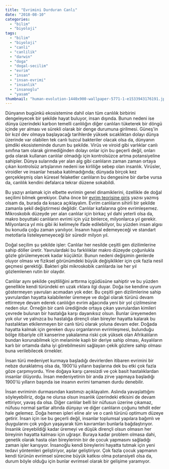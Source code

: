 ```yaml
---
title: "Evrimini Durduran Canlı"
date: "2018-08-10"
categories: 
  - "bilim"
  - "biyoloji"
tags: 
  - "bilim"
  - "biyoloji"
  - "canli"
  - "canlilik"
  - "darwin"
  - "doga"
  - "dogal-secilim"
  - "evrim"
  - "insan"
  - "insan-evrimi"
  - "insanlik"
  - "insanoglu"
  - "yasam"
thumbnail: "human-evolution-1440x900-wallpaper-5771-1-e1533943176191.jpg"
---
```


Dünyanın bugünkü ekosistemine dahil olan tüm canlılık birbirini dengeleyecek bir şekilde hayat buluyor, insan dışında. Bunun nedeni ise dünya üzerindeki karbon temelli canlılığın diğer canlıları tüketerek bir döngü içinde yer alması ve sürekli olarak bir denge durumuna girilmesi. Güneş'in bir kızıl dev olmaya başlayacağı tarihlerde yüksek sıcaklıktan dolayı dünya üzerinde var olabilen tek canlı tuzcul bakteriler olacak olsa da, dünyanın şimdiki ekosisteminde durum bu şekilde. Virüs ve viroid gibi varlıklar canlı sınıfına tam olarak girmediğinden dolayı onlar için bu geçerli değil, onları gıda olarak kullanan canlılar olmadığı için kontrolsüzce artma potansiyeline sahipler. Dünya sularında yer alan alg gibi canlıların zaman zaman ortaya çıkan kontrolsüz artışlarının nedeni ise kirliliğe sebep olan insanlık. Virüsler, viroidler ve insanlar hesaba katılmadığında; dünyada birçok kez gerçekleşmiş olan küresel felaketler canlıların bu dengesine bir darbe vursa da, canlılık kendini defalarca tekrar düzene sokabildi.

Bu yazıyı anlamak için elbette evrimin genel dinamiklerini, özellikle de doğal seçilimi bilmek gerekiyor. Daha önce bir [evrim teorisine giriş](https://sabahlatan.com/blog/evrim-teorisine-giris/) yazısı yazmış olsam da, burada da kısaca açıklayalım. Evrim canlıların sihirli bir şekilde zamanla şekil değiştirmesi değildir. Canlılar kafalarına göre evrimleşemez. Mikroskobik düzeyde yer alan canlılar için birkaç yıl dahi yeterli olsa da, makro boyuttaki canlıların evrimi için yüz binlerce, milyonlarca yıl gerekir. Milyonlarca yıl mis gibi iki kelimeyle ifade edilebiliyor, bu yüzden insan algısı bu konuda çoğu zaman yanılıyor. İnsanın hayal edemeyeceği ve standart metotlarla listeleyemeyeceği bir süredir milyon yıl.

Doğal seçilim şu şekilde işler: Canlılar her nesilde çeşitli gen dizilimlerine sahip döller üretir. Yavrulardaki bu farklılıklar makro düzeyde çoğunlukla gözle görülemeyecek kadar küçüktür. Bunun nedeni değişimin genlerde oluyor olması ve fiziksel görünümdeki büyük değişiklikler için çok fazla nesil geçmesi gerektiği. Bakteri gibi mikroskobik canlılarda ise her yıl gözlemlenen rutin bir olaydır.

Canlılar aynı şekilde çeşitliliğini arttırma içgüdüsüne sahiptir ve bu yüzden genellikle kendi türündeki en uzak ırklara ilgi duyar. Doğa ise kendine uyum göstermeyen yavruları acımadan yok eder. Bu çeşitli gen dizilimlerine sahip yavrulardan hayatta kalabilenler üremeye ve doğal olarak türünü devam ettirmeye devam ederek canlılığın evrim ağacında yeni bir yol çizilmesine neden olur. Örneğin bir canlı ürediğinde ortaya çıkan yavrulardan kimileri çevrede bulunan bir hastalığa karşı dayanıksız olsun. Bunlar üreyemeden yok olur ve yalnızca bu hastalığa dirençli olan bireyler hayatta kalarak bu hastalıktan etkilenmeyen bir canlı türü olarak yoluna devam eder. Doğada hayatta kalmak için gereken duyu organlarının evrimleşmesi, bulunduğu bölge itibariyle cilt kanserine yakalanma riski çok yüksek olan Afrikalıların bundan korunabilmek için melaninle kaplı bir deriye sahip olması, Asyalıların karlı bir ortamda daha iyi görebilmesini sağlayan çekik gözlere sahip olması buna verilebilecek örnekler.

İnsan türü medeniyet kurmaya başladığı devirlerden itibaren evrimini bir nebze duraklatmış olsa da, 1900'lü yılların başlarına dek bu etki çok fazla göze çarpmıyordu. Yine doğaya karşı çaresizdi ve çok basit hastalıklardan insanlar ölüyordu. İnsan medeniyetinin bir anda zirve yapmaya başladığı 1900'lü yılların başında ise insanın evrimi tamamen durdu denebilir.

İnsan evriminin durmasından kastımızı açıklayalım. Aslında yavaşlattığını söyleyebiliriz, doğa ne olursa olsun insanlık üzerindeki etkisini de devam ettiriyor, yavaş da olsa. Diğer canlılar belli bir nüfusun üzerine çıkamaz, nüfusu normal şartlar altında dünyayı ve diğer canlıların çoğunu tehdit eder hale gelemez. Doğa hemen ipleri eline alır ve o canlı türünü optimum düzeye getirir. İnsan için ise bu geçerli değil, insanlar toplumsal yapılara bağımlı ve duygularını çok yoğun yaşayarak tüm kavramları bunlarla bağdaştırıyor. İnsanlık üreyebildiği kadar üremeyi ve düşük dirençli olsun olmasın her bireyinin hayatta kalması için uğraşır. Buraya kadar problem olmasa dahi, genetik olarak hasta olan bireylerinin bir de çocuk yapmasını sağladığı zaman işler karışıyor. İnsanoğlu kendi bireylerini hayatta tutmak için yeni tedavi yöntemleri geliştiriyor, aşılar geliştiriyor. Çok fazla çocuk yapmanın kendi türünün evrimsel sürecine büyük katkısı olma potansiyeli olsa da, durum böyle olduğu için bunlar evrimsel olarak bir gelişime yaramıyor.

